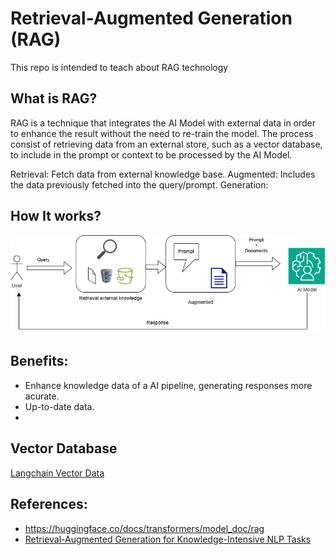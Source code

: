 # Retrieval-Augmented Generation (RAG)

This repo is intended to teach about RAG technology

## What is RAG?

RAG is a technique that integrates the AI Model with external data in order to enhance the result without the need to re-train the model.
The process consist of retrieving data from an external store, such as a vector database, to include in the prompt or context to be processed by the AI Model.

Retrieval:  Fetch data from external knowledge base.
Augmented:  Includes the data previously fetched into the query/prompt.
Generation: 

## How It works?

![rag.png](./diagrams/rag.png)

## Benefits:

- Enhance knowledge data of a AI pipeline, generating responses more acurate.
- Up-to-date data.
- 

## Vector Database

[Langchain Vector Data](https://python.langchain.com/v0.1/docs/integrations/vectorstores/)




## References:

- https://huggingface.co/docs/transformers/model_doc/rag
- [Retrieval-Augmented Generation for Knowledge-Intensive NLP Tasks](https://arxiv.org/abs/2005.11401)